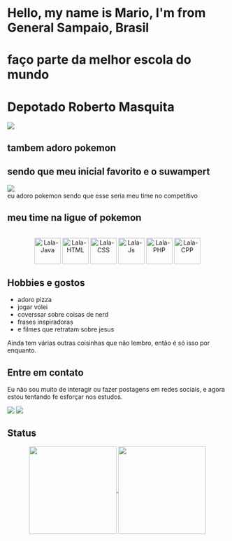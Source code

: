 # Hello, my name is Mario, I'm from General Sampaio, Brasil
# faço parte da melhor escola do mundo
# Depotado Roberto Masquita
<img src="https://media.tenor.com/gjJLNnVDRsoAAAAj/mario-mario-png.gif" style="display: block; margin-left: auto; margin-right: auto;"/> 

## tambem adoro pokemon

## sendo que meu inicial favorito e o suwampert

<img src="https://i.makeagif.com/media/4-22-2017/ZXXoLT.gif" style="display: block; margin-left: auto; margin-right: auto;"/> 
eu adoro pokemon sendo que esse seria meu time no competitivo

## meu time na ligue of pokemon
<div align="center" style="display: inline_block"><br>
  <img align="center" alt="Lala-Java" height="60" width="60" src="https://www.pokemon.com/static-assets/content-assets/cms2/img/pokedex/full/494.png">
  <img align="center" alt="Lala-HTML" height="60" width="60" src="https://www.pokemon.com/static-assets/content-assets/cms2/img/pokedex/full/260.png">
  <img align="center" alt="Lala-CSS" height="60" width="60" src="https://swordshield.pokemon.com/assets/img/articles/ex/pokemon_gurshifu_2x.png">
  <img align="center" alt="Lala-Js" height="60" width="60" src="https://img.pokemondb.net/sprites/ultra-sun-ultra-moon/normal/zeraora.png">
  <img align="center" alt="Lala-PHP" height="60" width="60" src="https://www.pokemon.com/static-assets/content-assets/cms2/img/pokedex/full/715.png">
  <img align="center" alt="Lala-CPP" height="60" width="60" src="https://www.pokemon.com/static-assets/content-assets/cms2/img/pokedex/full/681.png">
</div>

## Hobbies e gostos
- adoro pizza
- jogar volei
- coverssar sobre coisas de nerd
- frases inspiradoras
- e filmes que retratam sobre jesus
  

Ainda tem várias outras coisinhas que não lembro, então é só isso por enquanto.

## Entre em contato
<!--O que tá comentado por aqui vai ser ativado no futuro. Por enquanto não incluirei o Discord porque meu perfil por lá é literalmente uma piada.-->
Eu não sou muito de interagir ou fazer postagens em redes sociais, e agora estou tentando fe esforçar nos estudos.
<!--Seja pra conversar, tirar dúvidas, reclamar ou até mesmo chamar pra uma jogatina, é só chamar.-->
<div style="display:inline_block">
  <a href="https://www.instagram.com/sassan_dust/" target="_blank"><img src="https://img.shields.io/badge/-Instagram-%23E4405F?style=for-the-badge&logo=instagram&logoColor=white" target=" _blank"></a>
  <a href="mailto:samuelpatriciosantos311@gmail.com"><img src="https://img.shields.io/badge/-Gmail-%23333?style=for-the-badge&logo=gmail&logoColor=white" target="_blank"></a>
  <!--<a href="https://discord.com/users/563871206269255680/" target="_blank"><img src="https://dcbadge.vercel.app/api/shield/563871206269255680?style=for-the-badge&theme=discord-inverted" target=" _blank"></a>-->
</div>
<!-- <img src="https://discordapp.com/api/guilds/932906923236401182/widget.png?style=banner2" alt="Discord Banner 1"/> -->

## Status
<div align="center" style="display:flex; justify-content: space-evenly;">
  <a href="https://github.com/mariomaciel10/">
    <img height="200em" align="center" src="https://github-readme-stats.vercel.app/api?username=mariomaciel10&show_icons=true&theme=algolia&include_all_commits=true&count_private=true&locale=pt-br&border_radius=10&rank_icon=github"/>
    <img height="200em" align="center" src="https://github-readme-stats.vercel.app/api/top-langs/?username=mariomaciel10&layout=compact&langs_count=7&theme=algolia&locale=pt-br&border_radius=10&"/>
  </a>

<!--![Snake animation](https://github.com/mariomaciel10/mariomaciel10/blob/output/python_so_que_azul_e_maluco.svg)
na vdd é amarelo :c--></div>
